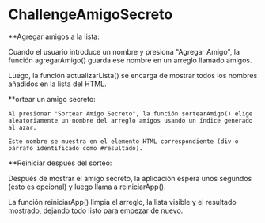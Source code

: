 # ChallengeAmigoSecreto
**Agregar amigos a la lista:

   Cuando el usuario introduce un nombre y presiona "Agregar Amigo", la función agregarAmigo() guarda ese nombre en un arreglo llamado amigos.

   Luego, la función actualizarLista() se encarga de mostrar todos los nombres añadidos en la lista del HTML.

**ortear un amigo secreto:

    Al presionar "Sortear Amigo Secreto", la función sortearAmigo() elige aleatoriamente un nombre del arreglo amigos usando un índice generado al azar.

    Este nombre se muestra en el elemento HTML correspondiente (div o párrafo identificado como #resultado).

**Reiniciar después del sorteo:

   Después de mostrar el amigo secreto, la aplicación espera unos segundos (esto es opcional) y luego llama a reiniciarApp().

   La función reiniciarApp() limpia el arreglo, la lista visible y el resultado mostrado, dejando todo listo para empezar de nuevo.
